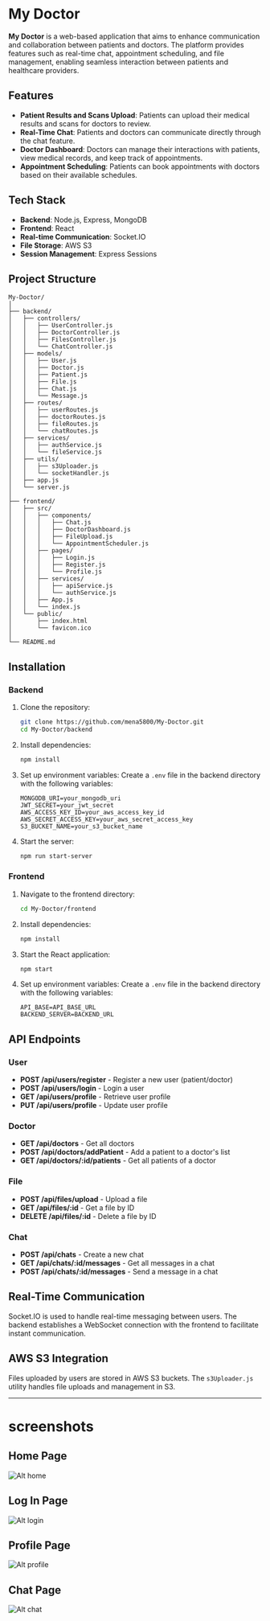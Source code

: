 # My Doctor

**My Doctor** is a web-based application that aims to enhance communication and collaboration between patients and doctors. The platform provides features such as real-time chat, appointment scheduling, and file management, enabling seamless interaction between patients and healthcare providers.

## Features

- **Patient Results and Scans Upload**: Patients can upload their medical results and scans for doctors to review.
- **Real-Time Chat**: Patients and doctors can communicate directly through the chat feature.
- **Doctor Dashboard**: Doctors can manage their interactions with patients, view medical records, and keep track of appointments.
- **Appointment Scheduling**: Patients can book appointments with doctors based on their available schedules.

## Tech Stack

- **Backend**: Node.js, Express, MongoDB
- **Frontend**: React
- **Real-time Communication**: Socket.IO
- **File Storage**: AWS S3
- **Session Management**: Express Sessions

## Project Structure

```
My-Doctor/
│
├── backend/
│   ├── controllers/
│   │   ├── UserController.js
│   │   ├── DoctorController.js
│   │   ├── FilesController.js
│   │   └── ChatController.js
│   ├── models/
│   │   ├── User.js
│   │   ├── Doctor.js
│   │   ├── Patient.js
│   │   ├── File.js
│   │   ├── Chat.js
│   │   └── Message.js
│   ├── routes/
│   │   ├── userRoutes.js
│   │   ├── doctorRoutes.js
│   │   ├── fileRoutes.js
│   │   └── chatRoutes.js
│   ├── services/
│   │   ├── authService.js
│   │   └── fileService.js
│   ├── utils/
│   │   ├── s3Uploader.js
│   │   └── socketHandler.js
│   ├── app.js
│   └── server.js
│
├── frontend/
│   ├── src/
│   │   ├── components/
│   │   │   ├── Chat.js
│   │   │   ├── DoctorDashboard.js
│   │   │   ├── FileUpload.js
│   │   │   └── AppointmentScheduler.js
│   │   ├── pages/
│   │   │   ├── Login.js
│   │   │   ├── Register.js
│   │   │   └── Profile.js
│   │   ├── services/
│   │   │   ├── apiService.js
│   │   │   └── authService.js
│   │   ├── App.js
│   │   └── index.js
│   └── public/
│       ├── index.html
│       └── favicon.ico
│
└── README.md
```

## Installation

### Backend

1. Clone the repository:
   ```bash
   git clone https://github.com/mena5800/My-Doctor.git
   cd My-Doctor/backend
   ```
2. Install dependencies:
   ```bash
   npm install
   ```
3. Set up environment variables:
   Create a `.env` file in the backend directory with the following variables:
   ```plaintext
   MONGODB_URI=your_mongodb_uri
   JWT_SECRET=your_jwt_secret
   AWS_ACCESS_KEY_ID=your_aws_access_key_id
   AWS_SECRET_ACCESS_KEY=your_aws_secret_access_key
   S3_BUCKET_NAME=your_s3_bucket_name
   ```
4. Start the server:
   ```bash
   npm run start-server
   ```

### Frontend

1. Navigate to the frontend directory:
   ```bash
   cd My-Doctor/frontend
   ```
2. Install dependencies:
   ```bash
   npm install
   ```
3. Start the React application:
   ```bash
   npm start
   ```
3. Set up environment variables:
   Create a `.env` file in the backend directory with the following variables:
   ```plaintext
   API_BASE=API_BASE_URL
   BACKEND_SERVER=BACKEND_URL
   ```


## API Endpoints

### User

- **POST /api/users/register** - Register a new user (patient/doctor)
- **POST /api/users/login** - Login a user
- **GET /api/users/profile** - Retrieve user profile
- **PUT /api/users/profile** - Update user profile

### Doctor

- **GET /api/doctors** - Get all doctors
- **POST /api/doctors/addPatient** - Add a patient to a doctor's list
- **GET /api/doctors/:id/patients** - Get all patients of a doctor

### File

- **POST /api/files/upload** - Upload a file
- **GET /api/files/:id** - Get a file by ID
- **DELETE /api/files/:id** - Delete a file by ID

### Chat

- **POST /api/chats** - Create a new chat
- **GET /api/chats/:id/messages** - Get all messages in a chat
- **POST /api/chats/:id/messages** - Send a message in a chat

## Real-Time Communication

Socket.IO is used to handle real-time messaging between users. The backend establishes a WebSocket connection with the frontend to facilitate instant communication.

## AWS S3 Integration

Files uploaded by users are stored in AWS S3 buckets. The `s3Uploader.js` utility handles file uploads and management in S3.

---

# screenshots

## Home Page

![Alt home](./UI/home.png)

## Log In Page

![Alt login](./UI/login.png)

## Profile Page

![Alt profile](./UI/profile.png)

## Chat Page

![Alt chat](./UI/chat.png)

